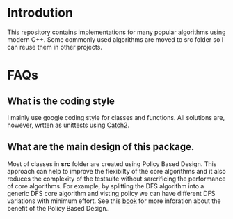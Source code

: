 # Introdution #

This repository contains implementations for many popular algorithms using modern C++. Some commonly used algorithms are moved to src folder so I can reuse them in other projects. 

# FAQs #

## What is the coding style ##

I mainly use google coding style for classes and functions. All solutions are, however, wrtten as unittests using [Catch2](https://github.com/catchorg/Catch2). 

## What are the main design of this package. ##

Most of classes in **src** folder are created using Policy Based Design. This approach can help to improve the flexibilty of the core algorithms and it also reduces the complexity of the testsuite without sarcrificing the performance of core algorithms. For example, by splitting the DFS algorithm into a generic DFS core algorithm and visting policy we can have different DFS variations with minimum effort. See this [book](https://www.amazon.com/Modern-Design-Generic-Programming-Patterns/dp/0201704315) for more inforation about the benefit of the Policy Based Design..  


